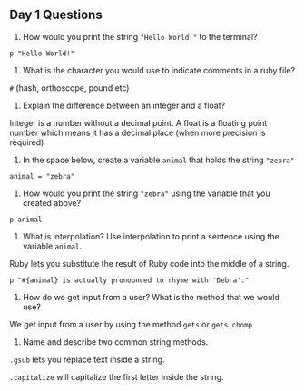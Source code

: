 ## Day 1 Questions

1. How would you print the string `"Hello World!"` to the terminal?

```p "Hello World!"```
1. What is the character you would use to indicate comments in a ruby file?

`#` (hash, orthoscope, pound etc)
1. Explain the difference between an integer and a float?

Integer is a number without a decimal point. A float is a floating point number which means it has a decimal place (when more precision is required)
1. In the space below, create a variable `animal` that holds the string `"zebra"`

```animal = "zebra"```
1. How would you print the string `"zebra"` using the variable that you created above?

```p animal```
1. What is interpolation? Use interpolation to print a sentence using the variable `animal`.

Ruby lets you substitute the result of Ruby code into the middle of a string.

```p "#{animal} is actually pronounced to rhyme with 'Debra'."```
1. How do we get input from a user? What is the method that we would use?

We get input from a user by using the method `gets` or `gets.chomp`
1. Name and describe two common string methods.

`.gsub` lets you replace text inside a string. 

`.capitalize` will capitalize the first letter inside the string.

